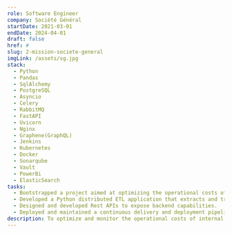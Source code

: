 ```yaml
---
role: Software Engineer
company: Société Général
startDate: 2021-03-01
endDate: 2024-04-01
draft: false
href: #
slug: 2-mission-societe-general
imgLink: /assets/sg.jpg
stack:
  - Python
  - Pandas
  - SqlAlchemy
  - PostgreSQL
  - Asyncio
  - Celery
  - RabbitMQ
  - FastAPI
  - Uvicorn
  - Nginx
  - Graphene(GraphQL)
  - Jenkins
  - Kubernetes
  - Docker
  - Sonarqube
  - Vault
  - PowerBi
  - ElasticSearch
tasks:
  - Bootstrapped a project aimed at optimizing the operational costs of Société Générale internal services.
  - Developed a Python distributed ETL application that extracts and transforms data of various resources into financial constructed data to help steer, reduce and optimize operating costs.
  - Designed and developed Rest APIs to expose backend capabilities.
  - Deployed and maintained a continuous delivery and deployment pipelines.
description: To optimize and monitor the operational costs of internal service offerings at SG by its partners, and to provide a modern system for invoice management, the DDS/GSO team is responsible for developing tools that collect and process data to achieve these goals, as well as tracking the financial aspects of the usage of these offerings.
---
```

